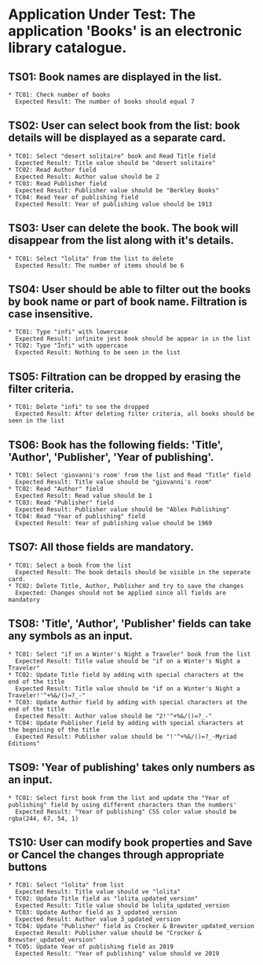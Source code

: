 # Application Under Test: The application 'Books' is an electronic library catalogue.

## TS01: Book names are displayed in the list.
	* TC01: Check number of books
	  Expected Result: The number of books should equal 7
## TS02: User can select book from the list: book details will be displayed as a separate card.
	* TC01: Select "desert solitaire" book and Read Title field
	  Expected Result: Title value should be "desert solitaire"
	* TC02: Read Author field
	  Expected Result: Author value should be 2
	* TC03: Read Publisher field
	  Expected Result: Publisher value should be "Berkley Books"
	* TC04: Read Year of publishing field
	  Expected Result: Year of publishing value should be 1913
## TS03: User can delete the book. The book will disappear from the list along with it's details.
	* TC01: Select "lolita" from the list to delete
	  Expected Result: The number of items should be 6
## TS04: User should be able to filter out the books by book name or part of book name. Filtration is case insensitive.
	* TC01: Type "infi" with lowercase
	  Expected Result: infinite jest book should be appear in in the list
	* TC02: Type "İnfi" with uppercase
	  Expected Result: Nothing to be seen in the list
## TS05: Filtration can be dropped by erasing the filter criteria.
	* TC01: Delete "infi" to see the dropped
	  Expected Result: After deleting filter criteria, all books should be seen in the list

## TS06: Book has the following fields: 'Title', 'Author', 'Publisher', 'Year of publishing'.
	* TC01: Select 'giovanni's room' from the list and Read "Title" field
	  Expected Result: Title value should be "giovanni's room"
	* TC02: Read "Author" field
	  Expected Result: Read value should be 1
	* TC03: Read "Publisher" field
	  Expected Result: Publisher value should be "Ablex Publishing"	
	* TC04: Read "Year of publishing" field
	  Expected Result: Year of publishing value should be 1969
## TS07: All those fields are mandatory.
	* TC01: Select a book from the list
	  Expected Result: The book details should be visible in the seperate card.
	* TC02: Delete Title, Author, Publisher and try to save the changes
	  Expected: Changes should not be applied since all fields are mandatory
## TS08: 'Title', 'Author', 'Publisher' fields can take any symbols as an input.
	* TC01: Select "if on a Winter's Night a Traveler" book from the list
	  Expected Result: Title value should be "if on a Winter's Night a Traveler"
	* TC02: Update Title field by adding with special characters at the end of the title
	  Expected Result: Title value should be "if on a Winter's Night a Traveler!'^+%&/()=?_-"
	* TC03: Update Author field by adding with special characters at the end of the title
	  Expected Result: Author value should be "2!'^+%&/()=?_-"
	* TC04: Update Publisher field by adding with special characters at the begnining of the title
	  Expected Result: Publisher value should be "!'^+%&/()=?_-Myriad Editions"
## TS09: 'Year of publishing' takes only numbers as an input.
	* TC01: Select first book from the list and update the "Year of publishing" field by using different characters than the numbers'
	  Expected Result: "Year of publishing" CSS color value should be rgba(244, 67, 54, 1)
## TS10: User can modify book properties and Save or Cancel the changes through appropriate buttons
	* TC01: Select "lolita" from list
	  Expected Result: Title value should ve "lolita"
	* TC02: Update Title field as "lolita_updated_version"
	  Expected Result: Title value should be lolita_updated_version
	* TC03: Update Author field as 3_updated_version
	  Expected Result: Author value 3_updated_version
	* TC04: Update "Publisher" field as Crocker & Brewster_updated_version
	  Expected Result: Publisher value should be "Crocker & Brewster_updated_version"
	* TC05: Update Year of publishing field as 2019
	  Expected Result: "Year of publishing" value should ve 2019
